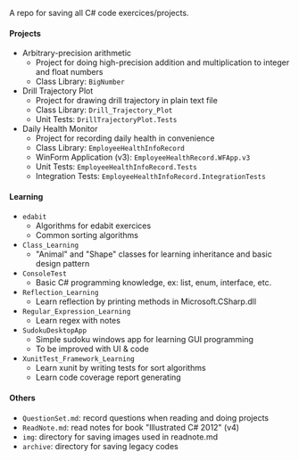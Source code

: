 A repo for saving all C# code exercices/projects.

#### Projects

- Arbitrary-precision arithmetic
  - Project for doing high-precision addition and multiplication to integer and float numbers
  - Class Library: `BigNumber`
- Drill Trajectory Plot
  - Project for drawing drill trajectory in plain text file
  - Class Library: `Drill_Trajectory_Plot`
  - Unit Tests: `DrillTrajectoryPlot.Tests`
- Daily Health Monitor
  - Project for recording daily health in convenience
  - Class Library: `EmployeeHealthInfoRecord`
  - WinForm Application (v3): `EmployeeHealthRecord.WFApp.v3`
  - Unit Tests: `EmployeeHealthInfoRecord.Tests`
  - Integration Tests: `EmployeeHealthInfoRecord.IntegrationTests`

#### Learning

- `edabit`
  - Algorithms for edabit exercices
  - Common sorting algorithms
- `Class_Learning`
  - "Animal" and "Shape" classes for learning inheritance and basic design pattern
- `ConsoleTest`
  - Basic C# programming knowledge, ex: list, enum, interface, etc.
- `Reflection_Learning`
  - Learn reflection by printing methods in Microsoft.CSharp.dll
- `Regular_Expression_Learning`
  - Learn regex with notes
- `SudokuDesktopApp`
  - Simple sudoku windows app for learning GUI programming
  - To be improved with UI & code
- `XunitTest_Framework_Learning`
  - Learn xunit by writing tests for sort algorithms
  - Learn code coverage report generating


#### Others

- `QuestionSet.md`: record questions when reading and doing projects
- `ReadNote.md`: read notes for book "Illustrated C# 2012" (v4)
- `img`: directory for saving images used in readnote.md
- `archive`: directory for saving legacy codes